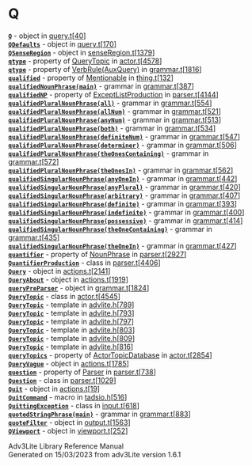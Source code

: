 # Q

[**`Q`**](../object/Q.html) - object in
[query.t](../file/query.t.html)\[[40](../source/query.t.html#40)\]  
[**`QDefaults`**](../object/QDefaults.html) - object in
[query.t](../file/query.t.html)\[[170](../source/query.t.html#170)\]  
[**`QSenseRegion`**](../object/QSenseRegion.html) - object in
[senseRegion.t](../file/senseRegion.t.html)\[[1379](../source/senseRegion.t.html#1379)\]  
[**`qtype`**](../object/QueryTopic.html#qtype) - property of
[QueryTopic](../object/QueryTopic.html) in
[actor.t](../file/actor.t.html)\[[4578](../source/actor.t.html#4578)\]  
[**`qtype`**](../object/VerbRule(AuxQuery).html#qtype) - property of
[VerbRule(AuxQuery)](../object/VerbRule(AuxQuery).html) in
[grammar.t](../file/grammar.t.html)\[[1816](../source/grammar.t.html#1816)\]  
[**`qualified`**](../object/Mentionable.html#qualified) - property of
[Mentionable](../object/Mentionable.html) in
[thing.t](../file/thing.t.html)\[[132](../source/thing.t.html#132)\]  
[**`qualifiedNounPhrase(main)`**](../object/qualifiedNounPhrase(main).html) -
grammar in
[grammar.t](../file/grammar.t.html)\[[387](../source/grammar.t.html#387)\]  
[**`qualifiedNP`**](../object/ExceptListProduction.html#qualifiedNP) -
property of [ExceptListProduction](../object/ExceptListProduction.html)
in
[parser.t](../file/parser.t.html)\[[4144](../source/parser.t.html#4144)\]  
[**`qualifiedPluralNounPhrase(all)`**](../object/qualifiedPluralNounPhrase(all).html) -
grammar in
[grammar.t](../file/grammar.t.html)\[[554](../source/grammar.t.html#554)\]  
[**`qualifiedPluralNounPhrase(allNum)`**](../object/qualifiedPluralNounPhrase(allNum).html) -
grammar in
[grammar.t](../file/grammar.t.html)\[[521](../source/grammar.t.html#521)\]  
[**`qualifiedPluralNounPhrase(anyNum)`**](../object/qualifiedPluralNounPhrase(anyNum).html) -
grammar in
[grammar.t](../file/grammar.t.html)\[[513](../source/grammar.t.html#513)\]  
[**`qualifiedPluralNounPhrase(both)`**](../object/qualifiedPluralNounPhrase(both).html) -
grammar in
[grammar.t](../file/grammar.t.html)\[[534](../source/grammar.t.html#534)\]  
[**`qualifiedPluralNounPhrase(definiteNum)`**](../object/qualifiedPluralNounPhrase(definiteNum).html) -
grammar in
[grammar.t](../file/grammar.t.html)\[[547](../source/grammar.t.html#547)\]  
[**`qualifiedPluralNounPhrase(determiner)`**](../object/qualifiedPluralNounPhrase(determiner).html) -
grammar in
[grammar.t](../file/grammar.t.html)\[[506](../source/grammar.t.html#506)\]  
[**`qualifiedPluralNounPhrase(theOnesContaining)`**](../object/qualifiedPluralNounPhrase(theOnesContaining).html) -
grammar in
[grammar.t](../file/grammar.t.html)\[[572](../source/grammar.t.html#572)\]  
[**`qualifiedPluralNounPhrase(theOnesIn)`**](../object/qualifiedPluralNounPhrase(theOnesIn).html) -
grammar in
[grammar.t](../file/grammar.t.html)\[[562](../source/grammar.t.html#562)\]  
[**`qualifiedSingularNounPhrase(anyOneIn)`**](../object/qualifiedSingularNounPhrase(anyOneIn).html) -
grammar in
[grammar.t](../file/grammar.t.html)\[[442](../source/grammar.t.html#442)\]  
[**`qualifiedSingularNounPhrase(anyPlural)`**](../object/qualifiedSingularNounPhrase(anyPlural).html) -
grammar in
[grammar.t](../file/grammar.t.html)\[[420](../source/grammar.t.html#420)\]  
[**`qualifiedSingularNounPhrase(arbitrary)`**](../object/qualifiedSingularNounPhrase(arbitrary).html) -
grammar in
[grammar.t](../file/grammar.t.html)\[[407](../source/grammar.t.html#407)\]  
[**`qualifiedSingularNounPhrase(definite)`**](../object/qualifiedSingularNounPhrase(definite).html) -
grammar in
[grammar.t](../file/grammar.t.html)\[[393](../source/grammar.t.html#393)\]  
[**`qualifiedSingularNounPhrase(indefinite)`**](../object/qualifiedSingularNounPhrase(indefinite).html) -
grammar in
[grammar.t](../file/grammar.t.html)\[[400](../source/grammar.t.html#400)\]  
[**`qualifiedSingularNounPhrase(possessive)`**](../object/qualifiedSingularNounPhrase(possessive).html) -
grammar in
[grammar.t](../file/grammar.t.html)\[[414](../source/grammar.t.html#414)\]  
[**`qualifiedSingularNounPhrase(theOneContaining)`**](../object/qualifiedSingularNounPhrase(theOneContaining).html) -
grammar in
[grammar.t](../file/grammar.t.html)\[[435](../source/grammar.t.html#435)\]  
[**`qualifiedSingularNounPhrase(theOneIn)`**](../object/qualifiedSingularNounPhrase(theOneIn).html) -
grammar in
[grammar.t](../file/grammar.t.html)\[[427](../source/grammar.t.html#427)\]  
[**`quantifier`**](../object/NounPhrase.html#quantifier) - property of
[NounPhrase](../object/NounPhrase.html) in
[parser.t](../file/parser.t.html)\[[2927](../source/parser.t.html#2927)\]  
[**`QuantifierProduction`**](../object/QuantifierProduction.html) -
class in
[parser.t](../file/parser.t.html)\[[4406](../source/parser.t.html#4406)\]  
[**`Query`**](../object/Query.html) - object in
[actions.t](../file/actions.t.html)\[[2141](../source/actions.t.html#2141)\]  
[**`QueryAbout`**](../object/QueryAbout.html) - object in
[actions.t](../file/actions.t.html)\[[1919](../source/actions.t.html#1919)\]  
[**`queryPreParser`**](../object/queryPreParser.html) - object in
[grammar.t](../file/grammar.t.html)\[[1824](../source/grammar.t.html#1824)\]  
[**`QueryTopic`**](../object/QueryTopic.html) - class in
[actor.t](../file/actor.t.html)\[[4545](../source/actor.t.html#4545)\]  
[**`QueryTopic`**](../file/advlite.h.html#QueryTopic) - template in
[advlite.h](../file/advlite.h.html)\[[789](../source/advlite.h.html#789)\]  
[**`QueryTopic`**](../file/advlite.h.html#QueryTopic) - template in
[advlite.h](../file/advlite.h.html)\[[793](../source/advlite.h.html#793)\]  
[**`QueryTopic`**](../file/advlite.h.html#QueryTopic) - template in
[advlite.h](../file/advlite.h.html)\[[797](../source/advlite.h.html#797)\]  
[**`QueryTopic`**](../file/advlite.h.html#QueryTopic) - template in
[advlite.h](../file/advlite.h.html)\[[803](../source/advlite.h.html#803)\]  
[**`QueryTopic`**](../file/advlite.h.html#QueryTopic) - template in
[advlite.h](../file/advlite.h.html)\[[809](../source/advlite.h.html#809)\]  
[**`QueryTopic`**](../file/advlite.h.html#QueryTopic) - template in
[advlite.h](../file/advlite.h.html)\[[816](../source/advlite.h.html#816)\]  
[**`queryTopics`**](../object/ActorTopicDatabase.html#queryTopics) -
property of [ActorTopicDatabase](../object/ActorTopicDatabase.html) in
[actor.t](../file/actor.t.html)\[[2854](../source/actor.t.html#2854)\]  
[**`QueryVague`**](../object/QueryVague.html) - object in
[actions.t](../file/actions.t.html)\[[1785](../source/actions.t.html#1785)\]  
[**`question`**](../object/Parser.html#question) - property of
[Parser](../object/Parser.html) in
[parser.t](../file/parser.t.html)\[[738](../source/parser.t.html#738)\]  
[**`Question`**](../object/Question.html) - class in
[parser.t](../file/parser.t.html)\[[1029](../source/parser.t.html#1029)\]  
[**`Quit`**](../object/Quit.html) - object in
[actions.t](../file/actions.t.html)\[[19](../source/actions.t.html#19)\]  
[**`QuitCommand`**](../file/tadsio.h.html#QuitCommand) - macro in
[tadsio.h](../file/tadsio.h.html)\[[516](../source/tadsio.h.html#516)\]  
[**`QuittingException`**](../object/QuittingException.html) - class in
[input.t](../file/input.t.html)\[[618](../source/input.t.html#618)\]  
[**`quotedStringPhrase(main)`**](../object/quotedStringPhrase(main).html) -
grammar in
[grammar.t](../file/grammar.t.html)\[[883](../source/grammar.t.html#883)\]  
[**`quoteFilter`**](../object/quoteFilter.html) - object in
[output.t](../file/output.t.html)\[[1563](../source/output.t.html#1563)\]  
[**`QViewport`**](../object/QViewport.html) - object in
[viewport.t](../file/viewport.t.html)\[[252](../source/viewport.t.html#252)\]  

<div class="ftr">

Adv3Lite Library Reference Manual  
Generated on 15/03/2023 from adv3Lite version 1.6.1

</div>
